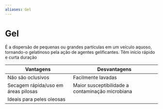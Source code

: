 ```yaml
---
aliases: Gel
---
```

# Gel
É a dispersão de pequenas ou grandes partículas em um veículo aquoso, tornando-o gelatinoso pela ação de agentes gelificantes. Têm início rápido e curta duração

Vantagens | Desvantagens
---|---
Não são oclusivos | Facilmente lavadas
Secagem rápida/uso em áreas pilosas | Maior susceptibilidade a contaminação microbiana
Ideais para peles oleosas | 
